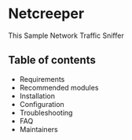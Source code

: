 # Netcreeper
This Sample Network Traffic Sniffer

## Table of contents

- Requirements
- Recommended modules
- Installation
- Configuration
- Troubleshooting
- FAQ
- Maintainers
